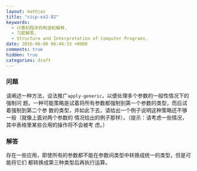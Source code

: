 ```yaml
---
layout: mathjax
title: "sicp-ex2-82"
keywords:
  - 计算机程序的构造和解释,
  - 习题解答,
  - Structure and Interpretation of Computer Programs,
date: 2016-06-08 06:44:33 +0800
comments: true
hidden: true
categories: draft
---
```


### 问题

请阐述一种方法，设法推广`apply-generic`，以便处理多个参数的一般性情况下的强制问
题。一种可能策略是试着将所有参数都强制到第一个参数的类型，而后试着强制到第二个参
数的类型，并如此下去，请给出一个例子说明这种策略还不够一般（就像上面对两个参数的
情况给出的例子那样）。（提示：请考虑一些情况，其中表格里某些合用的操作将不会被考
虑。）

### 解答

存在一些应用，即使所有的参数都不能在参数间类型中转换成统一的类型，但是可能将它们
都转换成第三种类型后再执行运算。
